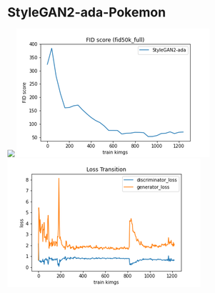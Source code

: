 # StyleGAN2-ada-Pokemon
![](generate-pokemons.png)
![](stylegan2-ada-fid.png)
![](stylegan2-ada-loss.png)
